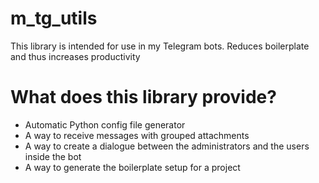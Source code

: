 # m\_tg\_utils

This library is intended for use in my Telegram bots. Reduces boilerplate and thus increases productivity

# What does this library provide?

* Automatic Python config file generator
* A way to receive messages with grouped attachments
* A way to create a dialogue between the administrators and the users inside the bot
* A way to generate the boilerplate setup for a project

